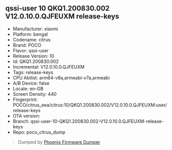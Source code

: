 ## qssi-user 10 QKQ1.200830.002 V12.0.10.0.QJFEUXM release-keys
- Manufacturer: xiaomi
- Platform: bengal
- Codename: citrus
- Brand: POCO
- Flavor: qssi-user
- Release Version: 10
- Id: QKQ1.200830.002
- Incremental: V12.0.10.0.QJFEUXM
- Tags: release-keys
- CPU Abilist: arm64-v8a,armeabi-v7a,armeabi
- A/B Device: false
- Locale: en-GB
- Screen Density: 440
- Fingerprint: POCO/citrus_eea/citrus:10/QKQ1.200830.002/V12.0.10.0.QJFEUXM:user/release-keys
- OTA version: 
- Branch: qssi-user-10-QKQ1.200830.002-V12.0.10.0.QJFEUXM-release-keys
- Repo: poco_citrus_dump


>Dumped by [Phoenix Firmware Dumper](https://github.com/DroidDumps/phoenix_firmware_dumper)
